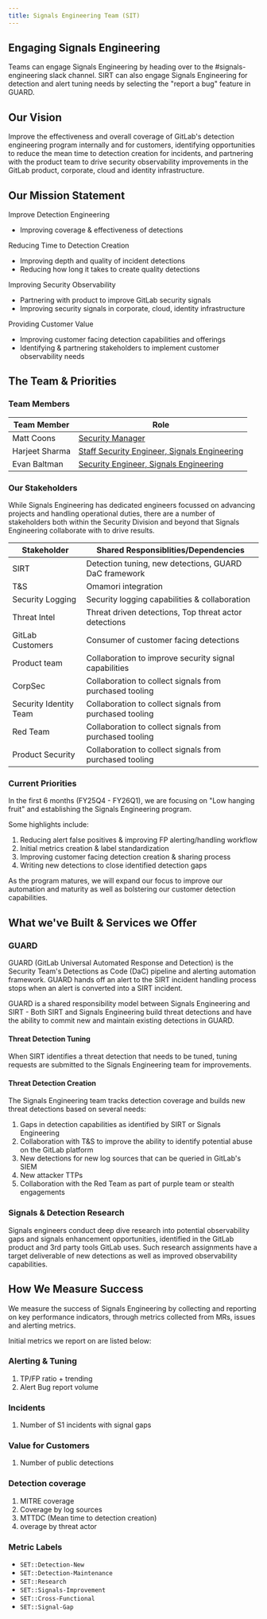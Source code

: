 ```yaml
---
title: Signals Engineering Team (SIT)
---
```


## Engaging Signals Engineering

Teams can engage Signals Engineering by heading over to the #signals-engineering slack channel. SIRT can also engage Signals Engineering for detection and alert tuning needs by selecting the "report a bug" feature in GUARD.

## Our Vision

Improve the effectiveness and overall coverage of GitLab's detection engineering program internally and for customers, identifying opportunities to reduce the mean time to detection creation for incidents, and partnering with the product team to drive security observability improvements in the GitLab product, corporate, cloud and identity infrastructure.

## Our Mission Statement

Improve Detection Engineering

- Improving coverage & effectiveness of detections

Reducing Time to Detection Creation

- Improving depth and quality of incident detections
- Reducing how long it takes to create quality detections

Improving Security Observability

- Partnering with product to improve GitLab security signals
- Improving security signals in corporate, cloud, identity infrastructure

Providing Customer Value

- Improving customer facing detection capabilities and offerings
- Identifying & partnering stakeholders to implement customer observability needs

## The Team & Priorities

### Team Members

| Team Member | Role |
|---|---|
| Matt Coons | [Security Manager](https://handbook.gitlab.com/job-families/security/security-leadership/) |
| Harjeet Sharma | [Staff Security Engineer, Signals Engineering](https://handbook.gitlab.com/job-families/security/security-engineer/#signals-engineering) |
| Evan Baltman | [Security Engineer, Signals Engineering](https://handbook.gitlab.com/job-families/security/security-engineer/#signals-engineering) |

### Our Stakeholders

While Signals Engineering has dedicated engineers focussed on advancing projects and handling operational duties, there are a number of stakeholders both within the Security Division and beyond that Signals Engineering collaborate with to drive results.

| Stakeholder | Shared Responsiblities/Dependencies |
|---|---|
| SIRT | Detection tuning, new detections, GUARD DaC framework |
| T&S | Omamori integration |
| Security Logging | Security logging capabilities & collaboration |
| Threat Intel | Threat driven detections, Top threat actor detections |
| GitLab Customers | Consumer of customer facing detections |
| Product team | Collaboration to improve security signal capabilities |
| CorpSec | Collaboration to collect signals from purchased tooling |
| Security Identity Team | Collaboration to collect signals from purchased tooling |
| Red Team | Collaboration to collect signals from purchased tooling |
| Product Security | Collaboration to collect signals from purchased tooling |

### Current Priorities

In the first 6 months (FY25Q4 - FY26Q1), we are focusing on "Low hanging fruit" and establishing the Signals Engineering program.

Some highlights include:

1. Reducing alert false positives & improving FP alerting/handling workflow
2. Initial metrics creation & label standardization
3. Improving customer facing detection creation & sharing process
4. Writing new detections to close identified detection gaps

As the program matures, we will expand our focus to improve our automation and maturity as well as bolstering our customer detection capabilities.

## What we've Built & Services we Offer

### GUARD

GUARD (GitLab Universal Automated Response and Detection) is the Security Team's Detections as Code (DaC) pipeline and alerting automation framework. GUARD hands off an alert to the SIRT incident handling process stops when an alert is converted into a SIRT incident.

GUARD is a shared responsibility model between Signals Engineering and SIRT - Both SIRT and Signals Engineering build threat detections and have the ability to commit new and maintain existing detections in GUARD.

#### Threat Detection Tuning

When SIRT identifies a threat detection that needs to be tuned, tuning requests are submitted to the Signals Engineering team for improvements.

#### Threat Detection Creation

The Signals Engineering team tracks detection coverage and builds new threat detections based on several needs:

1. Gaps in detection capabilities as identified by SIRT or Signals Engineering
2. Collaboration with T&S to improve the ability to identify potential abuse on the GitLab platform
3. New detections for new log sources that can be queried in GitLab's SIEM
4. New attacker TTPs
5. Collaboration with the Red Team as part of purple team or stealth engagements

### Signals & Detection Research

Signals engineers conduct deep dive research into potential observability gaps and signals enhancement opportunities, identified in the GitLab product and 3rd party tools GitLab uses. Such research assignments have a target deliverable of new detections as well as improved observability capabilities.

## How We Measure Success

We measure the success of Signals Engineering by collecting and reporting on key performance indicators, through metrics collected from MRs, issues and alerting metrics.

Initial metrics we report on are listed below:

### Alerting & Tuning

1. TP/FP ratio + trending
2. Alert Bug report volume

### Incidents

1. Number of S1 incidents with signal gaps

### Value for Customers

1. Number of public detections

### Detection coverage

1. MITRE coverage
2. Coverage by log sources
3. MTTDC (Mean time to detection creation)
4. overage by threat actor

### Metric Labels

- `SET::Detection-New`
- `SET::Detection-Maintenance`
- `SET::Research`
- `SET::Signals-Improvement`
- `SET::Cross-Functional`
- `SET::Signal-Gap`
